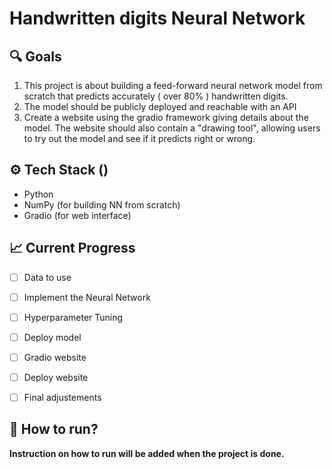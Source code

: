 # Handwritten digits Neural Network

##  🔍 Goals

1. This project is about building a feed-forward neural network model from 
scratch that predicts accurately ( over 80% ) handwritten digits.
2. The model should be publicly deployed and reachable with an API
3. Create a website using the gradio framework giving details about the 
model. The website should also contain a "drawing tool", allowing users to 
try out the model and see if it predicts right or wrong.


## ⚙️ Tech Stack ()
- Python
- NumPy (for building NN from scratch)
- Gradio (for web interface)


## 📈 Current Progress

- [ ] Data to use
- [ ] Implement the Neural Network
- [ ] Hyperparameter Tuning
- [ ] Deploy model
- [ ] Gradio website
- [ ] Deploy website
- [ ] Final adjustements


## 🚀 How to run?

 <b>Instruction on how to run will be added when the project is done.</b>


